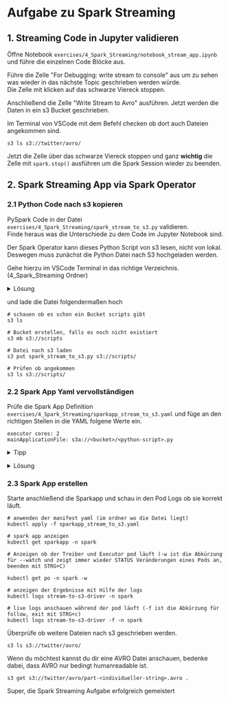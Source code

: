 # Aufgabe zu Spark Streaming

## 1. Streaming Code in Jupyter validieren

Öffne Notebook `exercises/4_Spark_Streaming/notebook_stream_app.ipynb` und führe die einzelnen Code Blöcke aus. <br>

Führe die Zelle "For Debugging: write stream to console" aus um zu sehen was wieder in das nächste Topic geschrieben werden würde. <br> Die Zelle mit klicken auf das schwarze Viereck stoppen. <br>

Anschließend die Zelle "Write Stream to Avro" ausführen. Jetzt werden die Daten in ein s3 Bucket geschrieben. <br>

Im Terminal von VSCode mit dem Befehl checken ob dort auch Dateien angekommen sind.<br>

```
s3 ls s3://twitter/avro/
```

Jetzt die Zelle über das schwarze Viereck stoppen und ganz **wichtig** die Zelle mit `spark.stop()` ausführen um die Spark Session wieder zu beenden. <br>

## 2. Spark Streaming App via Spark Operator

### 2.1 Python Code nach s3 kopieren
PySpark Code in der Datei `exercises/4_Spark_Streaming/spark_stream_to_s3.py` validieren. <br>
Finde heraus was die Unterschiede zu dem Code im Jupyter Notebook sind. <br>


Der Spark Operator kann dieses Python Script von s3 lesen, nicht von lokal.
Deswegen muss zunächst die Python Datei nach S3 hochgeladen werden.

Gehe hierzu im VSCode Terminal in das richtige Verzeichnis. (4_Spark_Streaming Ordner)

<details>
<summary>Lösung</summary>
<p>

```
cd /home/coder/git/2_lab/exercises/4_Spark_Streaming
```

</details>
</p>

und lade die Datei folgendermaßen hoch
```
# schauen ob es schon ein Bucket scripts gibt
s3 ls

# Bucket erstellen, falls es noch nicht existiert
s3 mb s3://scripts

# Datei nach s3 laden
s3 put spark_stream_to_s3.py s3://scripts/

# Prüfen ob angekommen
s3 ls s3://scripts/
```

### 2.2 Spark App Yaml vervollständigen
Prüfe die Spark App Definition `exercises/4_Spark_Streaming/sparkapp_stream_to_s3.yaml` und füge an den richtigen Stellen in die YAML folgene Werte ein.

```
executor cores: 2
mainApplicationFile: s3a://<bucket>/<python-script>.py
```
<details>
<summary>Tipp </summary>
<p>

```
bucket: scripts
python-script: spark_stream_to_s3
```

</details>
</p>


<details>
<summary>Lösung</summary>
<p>

```
apiVersion: "sparkoperator.k8s.io/v1beta2"
kind: SparkApplication
metadata:
  name: stream-to-s3
  namespace: spark
spec:
  type: Python
  pythonVersion: "3"
  mode: cluster
  image: "thinkportgmbh/workshops:spark-3.3.1"
  imagePullPolicy: IfNotPresent # or Always
  # Python Script/Java Jar that should be submitted
  mainApplicationFile: s3a://scripts/spark_stream_to_s3.py
  sparkVersion: "3.3.1"
  # extra Spark configurations
  sparkConf:
    "spark.serializer": "org.apache.spark.serializer.KryoSerializer"
  # s3 connection configuration
  hadoopConf:
    "fs.s3a.endpoint": "minio.minio.svc.cluster.local:9000"
    "fs.s3a.access.key": "trainadm"
    "fs.s3a.secret.key": "train@thinkport"
    "fs.s3a.path.style.access": "true"
    "fs.s3.impl": "org.apache.hadoop.fs.s3a.S3AFileSystem"
    "fs.s3a.aws.credentials.provider": "org.apache.hadoop.fs.s3a.SimpleAWSCredentialsProvider"
    "fs.s3a.connection.ssl.enabled": "false"
  # driver pod configuration
  driver:
    cores: 1
    coreLimit: "1200m"
    memory: "512m"
    labels:
      version: 3.3.1
    serviceAccount: spark
    env:
      - name: app_name
        valueFrom:
          fieldRef:
            fieldPath: metadata.name
  # executor pod configuration
  executor:
    cores: 2
    instances: 1
    memory: "512m"
    labels:
      version: 3.3.1
```

</details>
</p>


### 2.3 Spark App erstellen
Starte anschließend die Sparkapp und schau in den Pod Logs ob sie korrekt läuft. <br>

```
# anwenden der manifest yaml (im ordner wo die Datei liegt)
kubectl apply -f sparkapp_stream_to_s3.yaml

# spark app anzeigen
kubectl get sparkapp -n spark

# Anzeigen ob der Treiber und Executor pod läuft (-w ist die Abkürzung für --watch und zeigt immer wieder STATUS Veränderungen eines Pods an, beenden mit STRG+C)

kubectl get po -n spark -w

# anzeigen der Ergebnisse mit Hilfe der logs
kubectl logs stream-to-s3-driver -n spark

# live logs anschauen während der pod läuft (-f ist die Abkürzung für follow, exit mit STRG+c)
kubectl logs stream-to-s3-driver -f -n spark
```

Überprüfe ob weitere Dateien nach s3 geschrieben werden. <br>

```
s3 ls s3://twitter/avro/
```

Wenn du möchtest kannst du dir eine AVRO Datei anschauen, bedenke dabei, dass AVRO nur bedingt humanreadable ist.

```
s3 get s3://twitter/avro/part-<individueller-string>.avro .
```

Super, die Spark Streaming Aufgabe erfolgreich gemeistert
